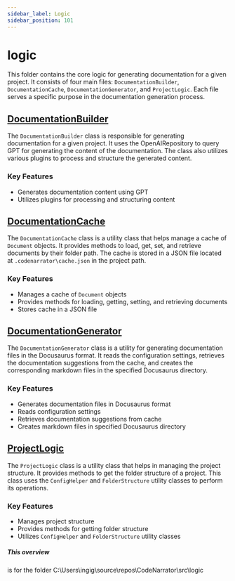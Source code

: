 ```yaml
---
sidebar_label: Logic
sidebar_position: 101
---
```

# logic

This folder contains the core logic for generating documentation for a given project. It consists of four main files: `DocumentationBuilder`, `DocumentationCache`, `DocumentationGenerator`, and `ProjectLogic`. Each file serves a specific purpose in the documentation generation process.

## [DocumentationBuilder](https://github.com/username/repository/blob/main/logic/DocumentationBuilder.py)

The `DocumentationBuilder` class is responsible for generating documentation for a given project. It uses the OpenAIRepository to query GPT for generating the content of the documentation. The class also utilizes various plugins to process and structure the generated content.

### Key Features

- Generates documentation content using GPT
- Utilizes plugins for processing and structuring content

## [DocumentationCache](https://github.com/username/repository/blob/main/logic/DocumentationCache.py)

The `DocumentationCache` class is a utility class that helps manage a cache of `Document` objects. It provides methods to load, get, set, and retrieve documents by their folder path. The cache is stored in a JSON file located at `.codenarrator\cache.json` in the project path.

### Key Features

- Manages a cache of `Document` objects
- Provides methods for loading, getting, setting, and retrieving documents
- Stores cache in a JSON file

## [DocumentationGenerator](https://github.com/username/repository/blob/main/logic/DocumentationGenerator.py)

The `DocumentationGenerator` class is a utility for generating documentation files in the Docusaurus format. It reads the configuration settings, retrieves the documentation suggestions from the cache, and creates the corresponding markdown files in the specified Docusaurus directory.

### Key Features

- Generates documentation files in Docusaurus format
- Reads configuration settings
- Retrieves documentation suggestions from cache
- Creates markdown files in specified Docusaurus directory

## [ProjectLogic](https://github.com/username/repository/blob/main/logic/ProjectLogic.py)

The `ProjectLogic` class is a utility class that helps in managing the project structure. It provides methods to get the folder structure of a project. This class uses the `ConfigHelper` and `FolderStructure` utility classes to perform its operations.

### Key Features

- Manages project structure
- Provides methods for getting folder structure
- Utilizes `ConfigHelper` and `FolderStructure` utility classes

##### This overview
is for the folder C:\Users\ingig\source\repos\CodeNarrator\src\logic